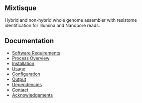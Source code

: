 Mixtisque
---------
Hybrid and non-hybrid whole genome assembler with resistome identification for Illumina and Nanopore reads.

Documentation
-------------
  - [Software Requirements](https://github.com/BioRRW/Mixtisque/blob/master/docs/requirements.md)
  - [Process Overview](https://github.com/BioRRW/Mixtisque/blob/master/docs/process.md)
  - [Installation](https://github.com/BioRRW/Mixtisque/blob/master/docs/installation.md)
  - [Usage](https://github.com/BioRRW/Mixtisque/blob/master/docs/usage.md)
  - [Configuration](https://github.com/BioRRW/Mixtisque/blob/master/docs/configuration.md)
  - [Output](https://github.com/BioRRW/Mixtisque/blob/master/docs/output.md)
  - [Dependencies](https://github.com/BioRRW/Mixtisque/blob/master/docs/dependencies.md)
  - [Contact](https://github.com/BioRRW/Mixtisque/blob/master/docs/contact.md)
  - [Acknowledgements](https://github.com/BioRRW/Mixtisque/blob/master/docs/acknowledgements.md)
